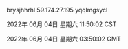 brysjhhrhl 59.174.27.195 yqqlmgsycl

2022年 06月 04日 星期六 11:50:02 CST

2022年 06月 04日 星期六 03:50:02 GMT
